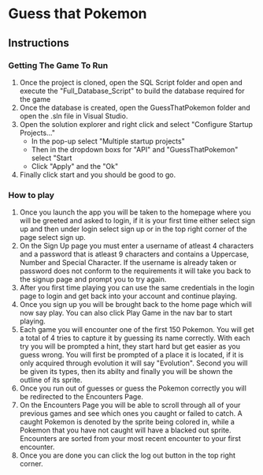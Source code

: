 # Guess that Pokemon

## Instructions

### Getting The Game To Run
1. Once the project is cloned, open the SQL Script folder and open and execute the "Full_Database_Script" to build the database required for the game
2. Once the database is created, open the GuessThatPokemon folder and open the .sln file in Visual Studio.
3. Open the solution explorer and right click and select "Configure Startup Projects..."
    - In the pop-up select "Multiple startup projects"
    - Then in the dropdown boxs for "API" and "GuessThatPokemon" select "Start
    - Click "Apply" and the "Ok"
4. Finally click start and you should be good to go.

### How to play

1. Once you launch the app you will be taken to the homepage where you will be greeted and asked to login, if it is your first time either select sign up and then under login select sign up or in the top right corner of the page select sign up.
2. On the Sign Up page you must enter a username of atleast 4 characters and a password that is atleast 9 characters and contains a Uppercase, Number and Special Character. If the username is already taken or password does not conform to the requirements it will take you back to the signup page and prompt you to try again.
3. After you first time playing you can use the same credentials in the login page to login and get back into your account and continue playing.
4. Once you sign up you will be brought back to the home page which will now say play. You can also click Play Game in the nav bar to start playing.
5. Each game you will encounter one of the first 150 Pokemon. You will get a total of 4 tries to capture it by guessing its name correctly. With each try you will be prompted a hint, they start hard but get easier as you guess wrong. You will first be prompted of a place it is located, if it is only acquired through evolution it will say "Evolution". Second you will be given its types, then its abilty and finally you will be shown the outline of its sprite.
6. Once you run out of guesses or guess the Pokemon correctly you will be redirected to the Encounters Page.
7. On the Encounters Page you will be able to scroll through all of your previous games and see which ones you caught or failed to catch. A caught Pokemon is denoted by the sprite being colored in, while a Pokemon that you have not caught will have a blacked out sprite. Encounters are sorted from your most recent encounter to your first encounter.
8. Once you are done you can click the log out button in the top right corner.

